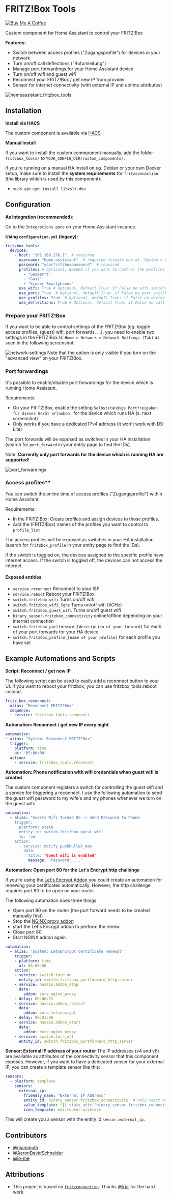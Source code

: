# FRITZ!Box Tools

<a href="https://www.buymeacoffee.com/mammuth" target="_blank"><img src="https://bmc-cdn.nyc3.digitaloceanspaces.com/BMC-button-images/custom_images/orange_img.png" alt="Buy Me A Coffee" style="height: auto !important;width: auto !important;" ></a>

Custom component for Home Assistant to control your FRITZ!Box

**Features:**

- Switch between access profiles ("Zugangsprofile") for devices in your network
- Turn on/off call deflections ("Rufumleitung")
- Manage port forwardings for your Home Assistant device
- Turn on/off wifi and guest wifi
- Reconnect your FRITZ!Box / get new IP from provider
- Sensor for internet connectivity (with external IP and uptime attributes)

![homeassistant_fritzbox_tools](https://user-images.githubusercontent.com/3121306/72678077-cefcac00-3aa2-11ea-9abd-d4713284668e.png)


## Installation

**Install via HACS**

The custom component is available via [HACS](https://github.com/custom-components/hacs)

**Manual Install**

If you want to install the custom commponent manually, add the folder `fritzbox_tools/` to `YOUR_CONFIG_DIR/custom_components/`.

If you're running on a manual HA install on eg. Debian or your own Docker setup, make sure to install the **system requirements** for `fritzconnection` (the library which is used by this component):
- `sudo apt-get install libxslt-dev`

## Configuration
**As Integration (recommended):**

Go to the `Integrations pane` on your Home Assistant instance.

**Using `configuration.yml` (legacy):**
```yaml
fritzbox_tools:
  devices:
    - host: "192.168.178.1"  # required
      username: "home-assistant"  # required (create one at `System > FRITZ!Box Benutzer` on your router)
      password: "yourfritzboxpassword"  # required
      profiles: # Optional. Needed if you want to control the profiles of your network devices.
        - "Gesperrt"
        - "Gast"
        - "Kinder Smartphones"
      use_wifi: True # Optional, default True: if False no wifi switches will be exposed
      use_port: True  # Optional, default True: if False no port switches will be exposed
      use_profiles: True  # Optional, default True: if False no device switches will be exposed, redundant if devices is not specified
      use_deflections: True # Optional, default True: if False no call deflection switches will be exposed
```

### Prepare your FRITZ!Box

If you want to be able to control settings of the FRITZ!Box (eg. toggle access profiles, (guest) wifi, port forwards, ...), you need to enable two settings in the FRITZ!Box UI `Home > Network > Network Settings (Tab)` as seen in the following screenshot:

![network-settings](https://user-images.githubusercontent.com/3121306/68996105-e5fe0280-0895-11ea-8b0d-1a4487ee6838.png)
Note that the option is only visible if you turn on the "advanced view" on your FRITZ!Box.


### Port forwardings

It's possible to enable/disable port forwardings for the device which is running Home Assistant.

Requirements:
- On your FRITZ!Box, enable the setting `Selbstständige Portfreigaben für dieses Gerät erlauben.` for the device which runs HA (s. next screenshot)
- Only works if you have a dedicated IPv4 address (it won't work with DS-Lite)

The port forwards will be exposed as switches in your HA installation (search for `port_forward` in your entity page to find the IDs).

Note: **Currently only port forwards for the device which is running HA are supported!**

![port_forwardings](https://user-images.githubusercontent.com/3121306/72677989-264e4c80-3aa2-11ea-9d56-7be3d025897b.png)

### Access profiles**

You can switch the online time of access profiles ("Zugangsprofile") within Home Assistant.

Requirements:
- In the FRITZ!Box: Create profiles and assign devices to those profiles.
- Add the (FRITZ!Box) names of the profiles you want to control to `profile_list`.

The access profiles will be exposed as switches in your HA installation (search for `fritzbox_profile` in your entity page to find the IDs). 

If the switch is toggled on, the devices assigned to the specific profile have internet access. If the switch is toggled off, the devices can not access the internet.

#### Exposed entities

- `service.reconnect`  Reconnect to your ISP
- `service.reboot`  Reboot your FRITZ!Box
- `switch.fritzbox_wifi`  Turns on/off wifi
- `switch.fritzbox_wifi_5ghz`  Turns on/off wifi (5GHz)
- `switch.fritzbox_guest_wifi`  Turns on/off guest wifi
- `binary_sensor.fritzbox_connectivity`  online/offline depending on your internet connection
- `switch.fritzbox_portforward_[description of your forward]` for each of your port forwards for your HA device
- `switch.fritzbox_profile_[name of your profile]` for each profile you have set


## Example Automations and Scripts
**Script: Reconnect / get new IP**

The following script can be used to easily add a reconnect button to your UI. If you want to reboot your fritzbox, you can use fritzbox_tools.reboot instead.

```yaml
fritz_box_reconnect:
  alias: "Reconnect FRITZ!Box"
  sequence:
  - service: fritzbox_tools.reconnect
```

**Automation: Reconnect / get new IP every night**

```yaml
automation:
- alias: "System: Reconnect FRITZ!Box"
  trigger:
    platform: time
    at: '05:00:00'
  action:
    - service: fritzbox_tools.reconnect
```

**Automation: Phone notification with wifi credentials when guest wifi is created**

The custom component registers a switch for controlling the guest wifi and a service for triggering a reconnect. I use the following automation to send the guest wifi password to my wife's and my phones whenever we turn on the guest wifi:
```yaml
automation:
  - alias: "Guests Wifi Turned On -> Send Password To Phone
    trigger:
      platform: state
      entity_id: switch.fritzbox_guest_wifi
      to: 'on'
    action:
      - service: notify.pushbullet_max
        data:
          title: "Guest wifi is enabled"
          message: "Password: ..."
```

**Automation: Open port 80 for the Let's Encrypt http challenge**

If you're using the [Let's Encrypt Addon](https://www.home-assistant.io/addons/lets_encrypt/) you could create an automation for renewing your certificates automatically. However, the http challenge requires port 80 to be open on your router.

The following automation does three things:
- Open port 80 on the router (the port forward needs to be created manually first)
- Stop the [NGINX proxy addon](https://www.home-assistant.io/addons/nginx_proxy/)
- start the Let's Encrypt addon to perform the renew
- Close port 80
- Start NGINX addon again


```yaml
automation:
  - alias: 'System: LetsEncrypt certificate renewal'
    trigger:
    - platform: time
      at: 05:00:00
    action:
    - service: switch.turn_on
      entity_id: switch.fritzbox_portforward_http_server
    - service: hassio.addon_stop
      data:
        addon: core_nginx_proxy
    - delay: 00:00:15
    - service: hassio.addon_restart
      data:
        addon: core_letsencrypt  
    - delay: 00:03:00
    - service: hassio.addon_start
      data:
        addon: core_nginx_proxy
    - service: switch.turn_off
      entity_id: switch.fritzbox_portforward_http_server
```

**Sensor: External IP address of your router**
The IP addresses (v4 and v6) are available as attributes of the connectivity sensor that this component exposes.
However, if you want to have a dedicated sensor for your external IP, you can create a template sensor like this:

```yaml
sensors:
  - platform: template
    sensors:
      external_ip:
        friendly_name: "External IP Address"
        entity_id: binary_sensor.fritzbox_connectivity  # only react on changes of the router connectivity sensor
        value_template: "{{ state_attr('binary_sensor.fritzbox_connectivity', 'external_ip') }}"
        icon_template: mdi:router-wireless
```

This will create you a sensor with the entity id `sensor.external_ip`.


## Contributors

- [@mammuth](http://github.com/mammuth)
- [@AaronDavidSchneider](http://github.com/AaronDavidSchneider)
- [@jo-me](http://github.com/jo-me)


## Attributions
- This project is based on [`fritzconnection`](https://github.com/kbr/fritzconnection). Thanks [@kbr](http://github.com/kbr) for the hard work.
